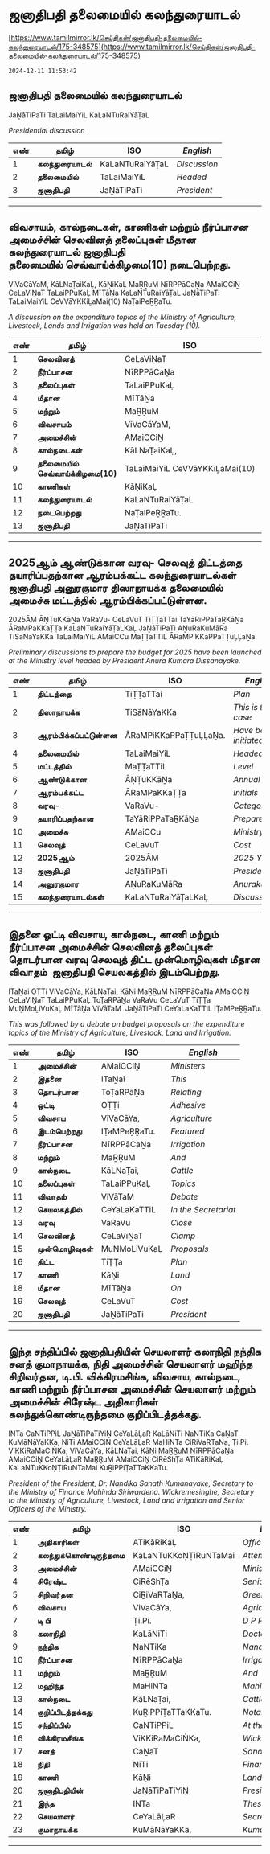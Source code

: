 # ஜனாதிபதி தலைமையில் கலந்துரையாடல்

[https://www.tamilmirror.lk/செய்திகள்/ஜனாதிபதி-தலைமையில்-கலந்துரையாடல்/175-348575](https://www.tamilmirror.lk/செய்திகள்/ஜனாதிபதி-தலைமையில்-கலந்துரையாடல்/175-348575)

`2024-12-11 11:53:42`

## ஜனாதிபதி தலைமையில் கலந்துரையாடல்

JaṈāTiPaTi TaLaiMaiYiL KaLaNTuRaiYāṬaL

*Presidential discussion*

எண்|**தமிழ்**|ISO|*English*
---|---|---|---
1|**கலந்துரையாடல்**|KaLaNTuRaiYāṬaL|*Discussion*
2|**தலைமையில்**|TaLaiMaiYiL|*Headed*
3|**ஜனாதிபதி**|JaṈāTiPaTi|*President*

---

## விவசாயம், கால்நடைகள், காணிகள் மற்றும் நீர்ப்பாசன அமைச்சின் செலவினத் தலைப்புகள் மீதான கலந்துரையாடல் ஜனாதிபதி தலைமையில் செவ்வாய்க்கிழமை(10) நடைபெற்றது.

ViVaCāYaM, KāLNaṬaiKaḶ, KāṆiKaḶ MaṞṞuM NīRPPāCaṈa AMaiCCiṈ CeLaViṈaT TaLaiPPuKaḶ MīTāṈa KaLaNTuRaiYāṬaL JaṈāTiPaTi TaLaiMaiYiL CeVVāYKKiḺaMai(10) NaṬaiPeṞṞaTu.

*A discussion on the expenditure topics of the Ministry of Agriculture, Livestock, Lands and Irrigation was held on Tuesday (10).*

எண்|**தமிழ்**|ISO|*English*
---|---|---|---
1|**செலவினத்**|CeLaViṈaT|*Clamp*
2|**நீர்ப்பாசன**|NīRPPāCaṈa|*Irrigation*
3|**தலைப்புகள்**|TaLaiPPuKaḶ|*Topics*
4|**மீதான**|MīTāṈa|*On*
5|**மற்றும்**|MaṞṞuM|*And*
6|**விவசாயம்**|ViVaCāYaM,|*Farming*
7|**அமைச்சின்**|AMaiCCiṈ|*Ministers*
8|**கால்நடைகள்**|KāLNaṬaiKaḶ,|*Livestock*
9|**தலைமையில் செவ்வாய்க்கிழமை(10)**|TaLaiMaiYiL CeVVāYKKiḺaMai(10)|*Tuesday (10)*
10|**காணிகள்**|KāṆiKaḶ|*Lands*
11|**கலந்துரையாடல்**|KaLaNTuRaiYāṬaL|*Discussion*
12|**நடைபெற்றது**|NaṬaiPeṞṞaTu.|*Held*
13|**ஜனாதிபதி**|JaṈāTiPaTi|*President*

---

## 2025ஆம் ஆண்டுக்கான வரவு- செலவுத் திட்டத்தை தயாரிப்பதற்கான ஆரம்பக்கட்ட கலந்துரையாடல்கள் ஜனாதிபதி அனுரகுமார திஸாநாயக்க தலைமையில் அமைச்சு மட்டத்தில் ஆரம்பிக்கப்பட்டுள்ளன.

2025ĀM ĀṆṬuKKāṈa VaRaVu- CeLaVuT TiṬṬaTTai TaYāRiPPaTaṞKāṈa ĀRaMPaKKaṬṬa KaLaNTuRaiYāṬaLKaḶ JaṈāTiPaTi AṈuRaKuMāRa TiSāNāYaKKa TaLaiMaiYiL AMaiCCu MaṬṬaTTiL ĀRaMPiKKaPPaṬṬuḶḶaṈa.

*Preliminary discussions to prepare the budget for 2025 have been launched at the Ministry level headed by President Anura Kumara Dissanayake.*

எண்|**தமிழ்**|ISO|*English*
---|---|---|---
1|**திட்டத்தை**|TiṬṬaTTai|*Plan*
2|**திஸாநாயக்க**|TiSāNāYaKKa|*This is the case*
3|**ஆரம்பிக்கப்பட்டுள்ளன**|ĀRaMPiKKaPPaṬṬuḶḶaṈa.|*Have been initiated*
4|**தலைமையில்**|TaLaiMaiYiL|*Headed*
5|**மட்டத்தில்**|MaṬṬaTTiL|*Level*
6|**ஆண்டுக்கான**|ĀṆṬuKKāṈa|*Annual*
7|**ஆரம்பக்கட்ட**|ĀRaMPaKKaṬṬa|*Initials*
8|**வரவு-**|VaRaVu-|*Category*
9|**தயாரிப்பதற்கான**|TaYāRiPPaTaṞKāṈa|*Prepare*
10|**அமைச்சு**|AMaiCCu|*Ministry*
11|**செலவுத்**|CeLaVuT|*Cost*
12|**2025ஆம்**|2025ĀM|*2025 Yes*
13|**ஜனாதிபதி**|JaṈāTiPaTi|*President*
14|**அனுரகுமார**|AṈuRaKuMāRa|*Anurakumara*
15|**கலந்துரையாடல்கள்**|KaLaNTuRaiYāṬaLKaḶ|*Discussions*

---

## இதனை ஒட்டி விவசாய, கால்நடை, காணி மற்றும் நீர்ப்பாசன அமைச்சின் செலவினத் தலைப்புகள் தொடர்பான வரவு செலவுத் திட்ட முன்மொழிவுகள் மீதான விவாதம்  ஜனாதிபதி செயலகத்தில் இடம்பெற்றது.

ITaṈai OṬṬi ViVaCāYa, KāLNaṬai, KāṆi MaṞṞuM NīRPPāCaṈa AMaiCCiṈ CeLaViṈaT TaLaiPPuKaḶ ToṬaRPāṈa VaRaVu CeLaVuT TiṬṬa MuṈMoḺiVuKaḶ MīTāṈa ViVāTaM  JaṈāTiPaTi CeYaLaKaTTiL IṬaMPeṞṞaTu.

*This was followed by a debate on budget proposals on the expenditure topics of the Ministry of Agriculture, Livestock, Land and Irrigation.*

எண்|**தமிழ்**|ISO|*English*
---|---|---|---
1|**அமைச்சின்**|AMaiCCiṈ|*Ministers*
2|**இதனை**|ITaṈai|*This*
3|**தொடர்பான**|ToṬaRPāṈa|*Relating*
4|**ஒட்டி**|OṬṬi|*Adhesive*
5|**விவசாய**|ViVaCāYa,|*Agriculture*
6|**இடம்பெற்றது**|IṬaMPeṞṞaTu.|*Featured*
7|**நீர்ப்பாசன**|NīRPPāCaṈa|*Irrigation*
8|**மற்றும்**|MaṞṞuM|*And*
9|**கால்நடை**|KāLNaṬai,|*Cattle*
10|**தலைப்புகள்**|TaLaiPPuKaḶ|*Topics*
11|**விவாதம்**|ViVāTaM |*Debate*
12|**செயலகத்தில்**|CeYaLaKaTTiL|*In the Secretariat*
13|**வரவு**|VaRaVu|*Close*
14|**செலவினத்**|CeLaViṈaT|*Clamp*
15|**முன்மொழிவுகள்**|MuṈMoḺiVuKaḶ|*Proposals*
16|**திட்ட**|TiṬṬa|*Plan*
17|**காணி**|KāṆi|*Land*
18|**மீதான**|MīTāṈa|*On*
19|**செலவுத்**|CeLaVuT|*Cost*
20|**ஜனாதிபதி**|JaṈāTiPaTi|*President*

---

## இந்த சந்திப்பில் ஜனாதிபதியின் செயலாளர் கலாநிதி நந்திக சனத் குமாநாயக்க, நிதி அமைச்சின் செயலாளர் மஹிந்த சிறிவர்தன, டி.பி. விக்கிரமசிங்க, விவசாய, கால்நடை, காணி மற்றும் நீர்ப்பாசன அமைச்சின் செயலாளர் மற்றும் அமைச்சின் சிரேஷ்ட அதிகாரிகள் கலந்துக்கொண்டிருந்தமை குறிப்பிடத்தக்கது.

INTa CaNTiPPiL JaṈāTiPaTiYiṈ CeYaLāḶaR KaLāNiTi NaNTiKa CaṈaT KuMāNāYaKKa, NiTi AMaiCCiṈ CeYaLāḶaR MaHiNTa CiṞiVaRTaṈa, Ṭi.Pi. ViKKiRaMaCiṄKa, ViVaCāYa, KāLNaṬai, KāṆi MaṞṞuM NīRPPāCaṈa AMaiCCiṈ CeYaLāḶaR MaṞṞuM AMaiCCiṈ CiRēShṬa ATiKāRiKaḶ KaLaNTuKKoṆṬiRuNTaMai KuṞiPPiṬaTTaKKaTu.

*President of the President, Dr. Nandika Sanath Kumanayake, Secretary to the Ministry of Finance Mahinda Siriwardena. Wickremesinghe, Secretary to the Ministry of Agriculture, Livestock, Land and Irrigation and Senior Officers of the Ministry.*

எண்|**தமிழ்**|ISO|*English*
---|---|---|---
1|**அதிகாரிகள்**|ATiKāRiKaḶ|*Officers*
2|**கலந்துக்கொண்டிருந்தமை**|KaLaNTuKKoṆṬiRuNTaMai|*Attended*
3|**அமைச்சின்**|AMaiCCiṈ|*Ministers*
4|**சிரேஷ்ட**|CiRēShṬa|*Senior*
5|**சிறிவர்தன**|CiṞiVaRTaṈa,|*Greenary*
6|**விவசாய**|ViVaCāYa,|*Agriculture*
7|**டி பி**|Ṭi.Pi.|*D P P*
8|**கலாநிதி**|KaLāNiTi|*Doctor*
9|**நந்திக**|NaNTiKa|*Nandika*
10|**நீர்ப்பாசன**|NīRPPāCaṈa|*Irrigation*
11|**மற்றும்**|MaṞṞuM|*And*
12|**மஹிந்த**|MaHiNTa|*Mahinda*
13|**கால்நடை**|KāLNaṬai,|*Cattle*
14|**குறிப்பிடத்தக்கது**|KuṞiPPiṬaTTaKKaTu.|*Notable*
15|**சந்திப்பில்**|CaNTiPPiL|*At the meeting*
16|**விக்கிரமசிங்க**|ViKKiRaMaCiṄKa,|*Wickremesinghe*
17|**சனத்**|CaṈaT|*Sanath*
18|**நிதி**|NiTi|*Finance*
19|**காணி**|KāṆi|*Land*
20|**ஜனாதிபதியின்**|JaṈāTiPaTiYiṈ|*President*
21|**இந்த**|INTa|*These*
22|**செயலாளர்**|CeYaLāḶaR|*Secretary*
23|**குமாநாயக்க**|KuMāNāYaKKa,|*Kumanayaka*

---
